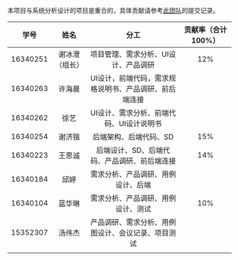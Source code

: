 本项目与系统分析设计的项目是重合的，具体贡献请参考[此团队](https://github.com/strugglinggreenhands)的提交记录。


|学号|姓名|分工|贡献率（合计100%）|
|:--:|:--:|:--:|:--:|
|16340251|谢冰澄（组长）|项目管理、需求分析、UI设计、产品调研|12%|
|16340263|许海晨|UI设计，前端代码，需求规格说明书、产品调研、前后端连接||
|16340262|徐艺|UI设计、需求分析、前端代码、UI设计说明书||
|16340254|谢济锴|后端架构、后端代码、SD|15%|
|16340223|王思诚|后端设计、SD、后端代码、产品调研、前后端连接|14%|
|16340184|邱婷|需求分析、产品调研、用例设计、后端||
|16340104|蓝华琳|需求分析、产品调研、用例设计、测试|10%|
|15352307|汤伟杰|产品调研、需求分析、用例图设计、会议记录、项目测试||
|||||

